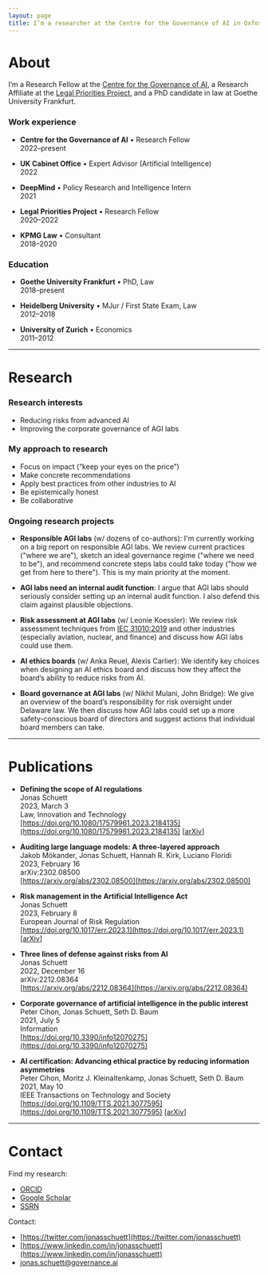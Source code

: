 ```yaml
---
layout: page
title: I’m a researcher at the Centre for the Governance of AI in Oxford. I try to reduce catastrophic risks from AI by helping AGI labs to improve their corporate governance.
---
```



# About
I’m a Research Fellow at the [Centre for the Governance of AI](https://governance.ai/), a Research Affiliate at the [Legal Priorities Project](https://www.legalpriorities.org/), and a PhD candidate in law at Goethe University Frankfurt.

### Work experience
- **Centre for the Governance of AI** • Research Fellow <br>
2022–present

- **UK Cabinet Office** • Expert Advisor (Artificial Intelligence) <br>
2022

- **DeepMind** • Policy Research and Intelligence Intern <br>
2021

- **Legal Priorities Project** • Research Fellow <br>
2020–2022

- **KPMG Law** • Consultant <br>
2018–2020


### Education
- **Goethe University Frankfurt** • PhD, Law <br>
2018–present

- **Heidelberg University** • MJur / First State Exam, Law <br>
2012–2018

- **University of Zurich** • Economics <br>
2011–2012

---

# Research

### Research interests
- Reducing risks from advanced AI
- Improving the corporate governance of AGI labs

### My approach to research
- Focus on impact (“keep your eyes on the price”)
- Make concrete recommendations
- Apply best practices from other industries to AI
- Be epistemically honest
- Be collaborative

### Ongoing research projects
- **Responsible AGI labs** (w/ dozens of co-authors): I'm currently working on a big report on responsible AGI labs. We review current practices ("where we are"), sketch an ideal governance regime ("where we need to be"), and recommend concrete steps labs could take today ("how we get from here to there"). This is my main priority at the moment.

- **AGI labs need an internal audit function**: I argue that AGI labs should seriously consider setting up an internal audit function. I also defend this claim against plausible objections.

- **Risk assessment at AGI labs** (w/ Leonie Koessler): We review risk assessment techniques from [IEC 31010:2019](https://www.iso.org/standard/72140.html) and other industries (especially aviation, nuclear, and finance) and discuss how AGI labs could use them.

- **AI ethics boards** (w/ Anka Reuel, Alexis Carlier): We identify key choices when designing an AI ethics board and discuss how they affect the board’s ability to reduce risks from AI.

- **Board governance at AGI labs** (w/ Nikhil Mulani, John Bridge): We give an overview of the board’s responsibility for risk oversight under Delaware law. We then discuss how AGI labs could set up a more safety-conscious board of directors and suggest actions that individual board members can take.

---

# Publications

- **Defining the scope of AI regulations** <br>
Jonas Schuett <br>
2023, March 3 <br>
Law, Innovation and Technology <br>
[https://doi.org/10.1080/17579961.2023.2184135](https://doi.org/10.1080/17579961.2023.2184135) [[arXiv](https://arxiv.org/abs/1909.01095)]

- **Auditing large language models: A three-layered approach** <br>
Jakob Mökander, Jonas Schuett, Hannah R. Kirk, Luciano Floridi <br>
2023, February 16 <br>
arXiv:2302.08500 <br>
[https://arxiv.org/abs/2302.08500](https://arxiv.org/abs/2302.08500)

- **Risk management in the Artificial Intelligence Act** <br>
Jonas Schuett <br>
2023, February 8 <br>
European Journal of Risk Regulation <br>
[https://doi.org/10.1017/err.2023.1](https://doi.org/10.1017/err.2023.1) [[arXiv](https://arxiv.org/abs/2212.03109)]

- **Three lines of defense against risks from AI** <br>
Jonas Schuett <br>
2022, December 16 <br>
arXiv:2212.08364 <br>
[https://arxiv.org/abs/2212.08364](https://arxiv.org/abs/2212.08364)

- **Corporate governance of artificial intelligence in the public interest** <br>
Peter Cihon, Jonas Schuett, Seth D. Baum <br>
2021, July 5 <br>
Information <br>
[https://doi.org/10.3390/info12070275](https://doi.org/10.3390/info12070275)

- **AI certification: Advancing ethical practice by reducing information asymmetries** <br>
Peter Cihon, Moritz J. Kleinaltenkamp, Jonas Schuett, Seth D. Baum <br>
2021, May 10 <br>
IEEE Transactions on Technology and Society <br>
[https://doi.org/10.1109/TTS.2021.3077595](https://doi.org/10.1109/TTS.2021.3077595) [[arXiv](https://arxiv.org/abs/2105.10356)]

---

# Contact
Find my research:
- [ORCID](https://orcid.org/0000-0001-7154-5049)
- [Google Scholar](https://scholar.google.com/citations?user=iZXltDgAAAAJ&hl=en&oi=ao)
- [SSRN](https://papers.ssrn.com/sol3/cf_dev/AbsByAuth.cfm?per_id=3705327)

Contact:
- [https://twitter.com/jonasschuett](https://twitter.com/jonasschuett)
- [https://www.linkedin.com/in/jonasschuett](https://www.linkedin.com/in/jonasschuett)
- [jonas.schuett@governance.ai](mailto:jonas.schuett@governance.ai)
